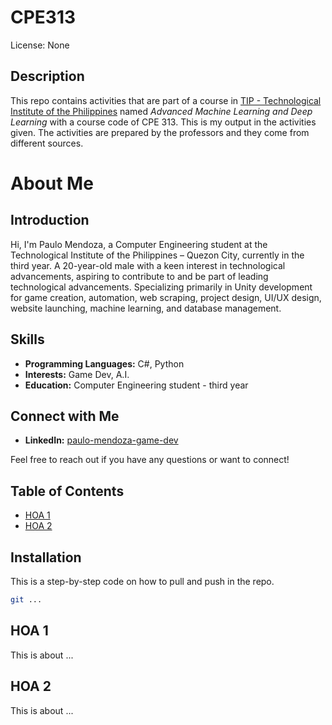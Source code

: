 # CPE313 

License: None

## Description

This repo contains activities that are part of a course in [TIP - Technological Institute of the Philippines](https://www.tip.edu.ph/) named *Advanced Machine Learning and Deep Learning* with a course code of CPE 313. This is my output in the activities given. The activities are prepared by the professors and they come from different sources.

# About Me

## Introduction

Hi, I'm Paulo Mendoza, a Computer Engineering student at the Technological Institute of the Philippines – Quezon City, currently in the third year. A 20-year-old male with a keen interest in technological advancements, aspiring to contribute to and be part of leading technological advancements. Specializing primarily in Unity development for game creation, automation, web scraping, project design, UI/UX design, website launching, machine learning, and database management.

## Skills

- **Programming Languages:** C#, Python
- **Interests:** Game Dev, A.I.
- **Education:** Computer Engineering student - third year

## Connect with Me

- **LinkedIn:** [paulo-mendoza-game-dev](https://www.linkedin.com/in/paulo-mendoza-game-dev/)

Feel free to reach out if you have any questions or want to connect!

## Table of Contents

- [HOA 1](#HOA-1)
- [HOA 2](#HOA-2)


## Installation

This is a step-by-step code on how to pull and push in the repo.

```bash
git ...

```

## HOA 1
This is about ...

## HOA 2
This is about ...


